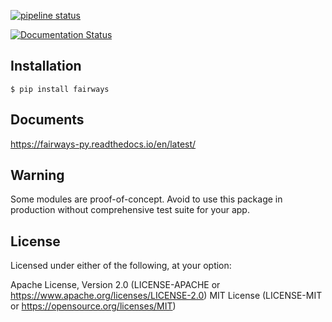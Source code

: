 [![pipeline status](https://gitlab.com/danwin/fairways_py/badges/master/pipeline.svg)](https://gitlab.com/danwin/fairways_py/commits/master)

[![Documentation Status](https://readthedocs.org/projects/fairways-py/badge/?version=latest)](https://fairways-py.readthedocs.io/en/latest/?badge=latest)

## Installation ##
```$ pip install fairways```
## Documents ##
https://fairways-py.readthedocs.io/en/latest/

## Warning ##
Some modules are proof-of-concept. Avoid to use this package in production without comprehensive test suite for your app.

## License ##

Licensed under either of the following, at your option:

Apache License, Version 2.0 (LICENSE-APACHE or
https://www.apache.org/licenses/LICENSE-2.0)
MIT License (LICENSE-MIT or
https://opensource.org/licenses/MIT)